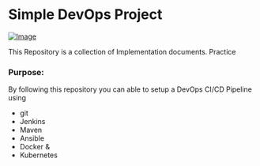 # Simple DevOps Project

[![Image](https://github.com/yankils/Simple-DevOps-Project/blob/master/Devops_course.PNG "DevOps Project - CI/CD with Jenkins Ansible Docker Kubernetes ")](https://www.udemy.com/course/valaxy-devops/?referralCode=8147A5CF4C8C7D9E253F)

This Repository is a collection of Implementation documents. Practice

### Purpose:
By following this repository you can able to setup a DevOps CI/CD Pipeline using
- git
- Jenkins
- Maven
- Ansible
- Docker &
- Kubernetes

